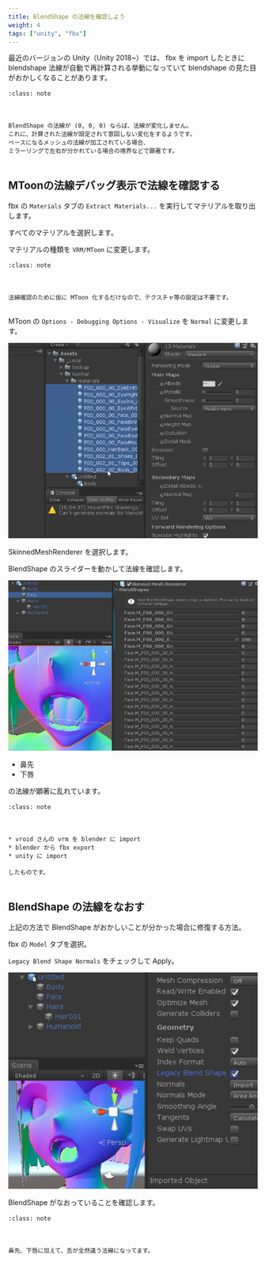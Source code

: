 ```yaml
---
title: BlendShape の法線を確認しよう
weight: 4
tags: ["unity", "fbx"]
---
```


最近のバージョンの Unity（Unity 2018~）では、 fbx を import したときに blendshape 法線が自動で再計算される挙動になっていて blendshape の見た目がおかしくなることがあります。

```{admonition} 詳細
:class: note



BlendShape の法線が (0, 0, 0) ならば、法線が変化しません。
これに、計算された法線が設定されて意図しない変化をするようです。
ベースになるメッシュの法線が加工されている場合、
ミラーリングで左右が分かれている場合の境界などで顕著です。


```


## MToonの法線デバッグ表示で法線を確認する

fbx の `Materials` タブの `Extract Materials...` を実行してマテリアルを取り出します。

すべてのマテリアルを選択します。

マテリアルの種類を `VRM/MToon` に変更します。

```{admonition} 法線確認
:class: note



法線確認のために仮に MToon 化するだけなので、テクスチャ等の設定は不要です。


```


MToon の `Options - Debugging Options - Visualize` を `Normal` に変更します。

![debug normal](/_static/images/vrm/mtoon_normal.gif)

SkinnedMeshRenderer を選択します。

BlendShape のスライダーを動かして法線を確認します。

![debug normal](/_static/images/vrm/broken_normal.jpg)

* 鼻先
* 下唇

の法線が顕著に乱れています。

```{admonition} モデル情報
:class: note



* vroid さんの vrm を blender に import
* blender から fbx export
* unity に import

したものです。


```


## BlendShape の法線をなおす

上記の方法で BlendShape がおかしいことが分かった場合に修復する方法。

fbx の `Model` タブを選択。

`Legacy Blend Shape Normals` をチェックして Apply。

![fixed normal](/_static/images/vrm/legacy_normal_fixed.jpg)

BlendShape がなおっていることを確認します。

```{admonition} 修正前との違い
:class: note



鼻先、下唇に加えて、舌が全然違う法線になってます。


```

